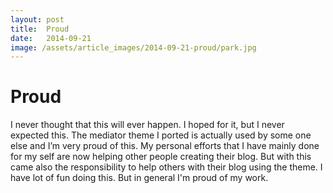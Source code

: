 ```yaml
---
layout: post
title:  Proud
date:   2014-09-21
image: /assets/article_images/2014-09-21-proud/park.jpg
---
```

# Proud
I never thought that this will ever happen. I hoped for it, but I never expected this. The mediator theme I ported is actually used by some one else and I’m very proud of this. My personal efforts that I have mainly done for my self are now helping other people creating their blog. But with this came also the responsibility to help others with their blog using the theme. I have lot of fun doing this. But in general I'm proud of my work.